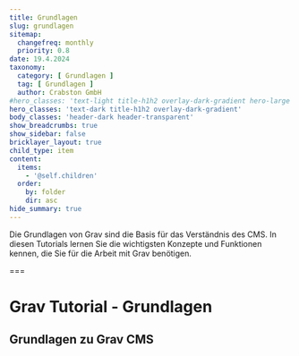 ```yaml
---
title: Grundlagen
slug: grundlagen
sitemap:
  changefreq: monthly
  priority: 0.8
date: 19.4.2024
taxonomy:
  category: [ Grundlagen ]
  tag: [ Grundlagen ]
  author: Crabston GmbH
#hero_classes: 'text-light title-h1h2 overlay-dark-gradient hero-large parallax'
hero_classes: 'text-dark title-h1h2 overlay-dark-gradient'
body_classes: 'header-dark header-transparent'
show_breadcrumbs: true
show_sidebar: false
bricklayer_layout: true
child_type: item
content:
  items:
    - '@self.children'
  order:
    by: folder
    dir: asc
hide_summary: true
---
```


Die Grundlagen von Grav sind die Basis für das Verständnis des CMS. In diesen Tutorials lernen Sie die wichtigsten Konzepte und Funktionen kennen, die Sie für die Arbeit mit Grav benötigen.

===

# Grav Tutorial - Grundlagen
## Grundlagen zu Grav CMS
